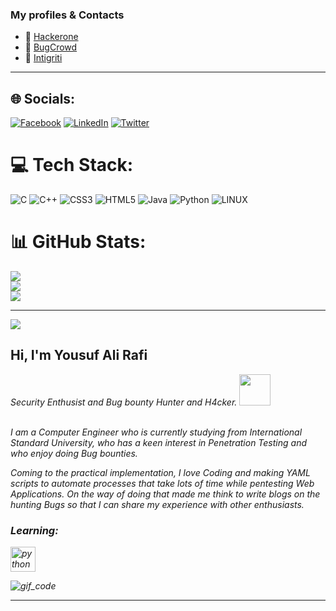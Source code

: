 
### My profiles & Contacts
- 🔰 [Hackerone](https://hackerone.com/yousuf_ali_rafi)
- 🔰 [BugCrowd](https://bugcrowd.com/yousuf_ali_rafi)
- 🔰 [Intigriti](https://app.intigriti.com/researcher/profile/yousuf_ali_rafi)

*************


## 🌐 Socials:
[![Facebook](https://img.shields.io/badge/Facebook-%231877F2.svg?logo=Facebook&logoColor=white)](https://facebook.com/yousufalirafi) [![LinkedIn](https://img.shields.io/badge/LinkedIn-%230077B5.svg?logo=linkedin&logoColor=white)](https://linkedin.com/in/yousufalirafi) [![Twitter](https://img.shields.io/badge/Twitter-%231DA1F2.svg?logo=Twitter&logoColor=white)](https://twitter.com/@yousuf_ali_rafi) 

# 💻 Tech Stack:
![C](https://img.shields.io/badge/c-%2300599C.svg?style=for-the-badge&logo=c&logoColor=white) ![C++](https://img.shields.io/badge/c++-%2300599C.svg?style=for-the-badge&logo=c%2B%2B&logoColor=white) ![CSS3](https://img.shields.io/badge/css3-%231572B6.svg?style=for-the-badge&logo=css3&logoColor=white) ![HTML5](https://img.shields.io/badge/html5-%23E34F26.svg?style=for-the-badge&logo=html5&logoColor=white) ![Java](https://img.shields.io/badge/java-%23ED8B00.svg?style=for-the-badge&logo=java&logoColor=white) ![Python](https://img.shields.io/badge/python-3670A0?style=for-the-badge&logo=python&logoColor=ffdd54) ![LINUX](https://img.shields.io/badge/Linux-FCC624?style=for-the-badge&logo=linux&logoColor=black)
# 📊 GitHub Stats:
![](https://github-readme-stats.vercel.app/api?username=KnightStorm&theme=radical&hide_border=false&include_all_commits=true&count_private=true)<br/>
![](https://github-readme-streak-stats.herokuapp.com/?user=KnightStorm&theme=radical&hide_border=false)<br/>
![](https://github-readme-stats.vercel.app/api/top-langs/?username=KnightStorm&theme=radical&hide_border=false&include_all_commits=true&count_private=true&layout=compact)

---
[![](https://visitcount.itsvg.in/api?id=KnightStorm&icon=6&color=0)](https://visitcount.itsvg.in)

<!-- Proudly created with GPRM ( https://gprm.itsvg.in ) -->


<h2>Hi, I'm Yousuf Ali Rafi</h2>
<p><em>Security Enthusist and Bug bounty Hunter and H4cker.    <img src="https://media.giphy.com/media/WUlplcMpOCEmTGBtBW/giphy.gif" width="50"><br><br>

<p>
 I am a Computer Engineer who is currently studying from International Standard University, who has a keen interest in Penetration Testing and who enjoy doing Bug bounties.

Coming to the practical implementation, I love Coding and making YAML scripts to automate processes that take lots of time while pentesting Web Applications. On the way of doing that made me think to write blogs on the hunting Bugs so that I can share my experience with other enthusiasts.</p>

<h3 align="left">Learning:</h3>
<p align="left"></a> <a href="https://www.cprogramming.com/" target="_blank"> <img src="https://cdn.worldvectorlogo.com/logos/c.svg" alt="python" width="40" height="40"/> </a> </p>

![gif_code](https://user-images.githubusercontent.com/72573954/125516367-5a76193c-0ca4-4269-bf28-22d95855515d.gif)

*************
